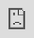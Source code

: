# Aloha-web-project
Website Aloha Apparel 


<div style="width:360px;max-width:100%;">
    <iframe width="360" height="178" style="position:absolute;top:0;left:0;width:100%;height:100%;" frameBorder="0" src="https://imgflip.com/embed/3reoli">
    </iframe>
  </div>


## Description
Here I made a single apparel page which is tablet, desktop and mobile friendly.



## Technology
* HTML/ CSS
* Javascript
* JQuery
* node
* flickity

### Learning

This was a fantastic learning opportunity for me. I was able to practice my decision making on the overall layout and what order to approach things first in. I used flexbox and plenty of CSS on this static site. I was given all the materials (Fonts, IMG, assets) and shown pictures on how the website should look.


